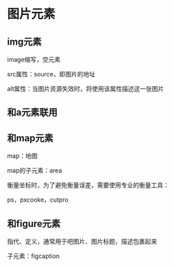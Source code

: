 # 图片元素

## img元素

image缩写，空元素

src属性：source，即图片的地址

alt属性：当图片资源失效时，将使用该属性描述这一张图片

## 和a元素联用

## 和map元素

map：地图

map的子元素：area

衡量坐标时，为了避免衡量误差，需要使用专业的衡量工具：

ps，pxcooke，cutpro

## 和figure元素

指代、定义，通常用于吧图片、图片标题，描述包裹起来

子元素：figcaption